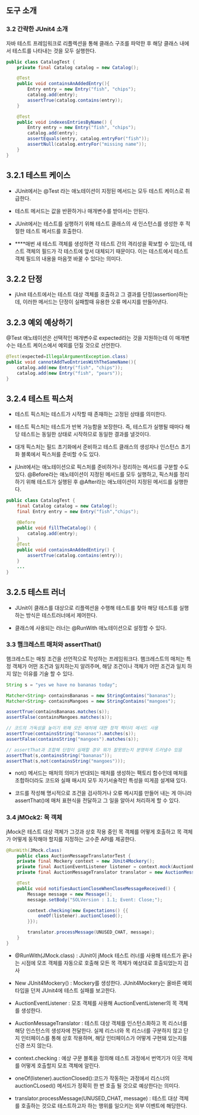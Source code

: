 ## 도구 소개

### 3.2 간략한 JUnit4 소개
자바 테스트 프레임워크로 리플렉션을 통해 클래스 구조를 파악한 후 해당 클래스 내에서 테스트를 나타내는 것을 모두 실행한다.

```java
public class CatalogTest {
    private final Catalog catalog = new Catalog();

    @Test
    public void containsAnAddedEntry(){
        Entry entry = new Entry("fish", "chips");
        catalog.add(entry);
        assertTrue(catalog.contains(entry));
    }

    @Test
    public void indexesEntriesByName() {
        Entry entry = new Entry("fish", "chips");
        catalog.add(entry);
        assertEquals(entry, catalog.entryFor("fish"));
        assertNull(catalog.entryFor("missing name"));
    }
}
```

## 3.2.1 테스트 케이스
- JUnit에서는 @Test 라는 애노테이션이 지정된 메서드는 모두 테스트 케이스로 취급한다.

- 테스트 메서드는 값을 반환하거나 매개변수를 받아서는 안된다.

- JUnit에서는 테스트를 실행하기 위해 테스트 클래스의 새 인스턴스를 생성한 후 적절한 테스트 메서드를 호출한다.

- ****매번 새 테스트 객체를 생성하면 각 테스트 간의 격리성을 확보할 수 있는데, 테스트 객체의 필드가 각 테스트에 앞서 대체되기 때문이다. 이는 테스트에서 테스트 객체 필드의 내용을 마음껏 바꿀 수 있다는 의미다.

## 3.2.2 단정
- jUnit 테스트에서는 테스트 대상 객체를 호출하고 그 결과를 단정(assertion)하는데, 이러한 메서드는 단정이 실패할때 유용한 오류 메시지를 만들어낸다.

## 3.2.3 예외 예상하기
@Test 애노테이션은 선택적인 매개변수로 expected라는 것을 지원하는데 이 매개변수는 테스트 케이스에서 예외를 던질 것으로 선언한다.

```java
@Test(expected=IllegalArgumentException.class)
public void cannotAddTwoEntriesWithTheSameName(){
    catalog.add(new Entry("fish", "chips"));
    catalog.add(new Entry("fish", "pears"));
}
```

## 3.2.4 테스트 픽스처
- 테스트 픽스처는 테스트가 시작할 때 존재하는 고정된 상태를 의미한다.

- 테스트 픽스처는 테스트가 반복 가능함을 보장한다. 즉, 테스트가 실행될 때마다 해당 테스트는 동일한 상태로 시작하므로 동일한 결과를 낼것이다.

- 대개 픽스처는 필드 초기화에서 준비하고 테스트 클래스의 생성자나 인스턴스 초기화 블록에서 픽스처를 준비할 수도 있다.

- jUnit에서는 애노테이션으로 픽스처를 준비하거나 정리하는 메서드를 구분할 수도 있다. @Before라는 애노테이션이 지정된 메서드를 모두 실행하고, 픽스처를 정리하기 위해 테스트가 실행된 후 @After라는 애노테이션이 지정된 메서드를 실행한다.

```java
public class CatalogTest {
    final Catalog catalog = new Catalog();
    final Entry entry = new Entry("fish","chips");

    @Before 
    public void fillTheCatalog() {
        catalog.add(entry);
    }
    @Test
    public void containsAnAddedEntiry() {
        assertTrue(catalog.contains(entry));
    }
    ...
}
```

## 3.2.5 테스트 러너
- JUnit이 클래스를 대상으로 리플렉션을 수행해 테스트를 찾아 해당 테스트를 실행하는 방식은 테스트러너에서 제어한다.

- 클래스에 사용되는 러너는 @RunWith 애노테이션으로 설정할 수 있다.

### 3.3 햄크레스트 매처와 assertThat()
햄크레스트는 매칭 조건을 선언적으로 작성하는 프레임워크다. 햄크레스트의 매처는 특정 객체가 어떤 조건과 일치하는지 알려주며, 해당 조건이나 객체가 어떤 조건과 일치 하지 않는 이유를 기술 할 수 있다.

```java
String s = "yes we have no bananas today";

Matcher<String> containsBananas = new StringContains("bananas");
Matcher<String> containsMangoes = new StringContains("mangoes");

assertTrue(containsBananas.matches(s));
assertFalse(containsMangoes.matches(s));

// 코드의 가독성을 높이기 위해 모든 매처에 대한 정적 팩터리 메서드 사용
assertTrue(containsString("bananas").matches(s));
assertFalse(containsString("mangoes").matches(s));

// assertThat과 조합해 단정이 실패할 경우 뭐가 잘못됐는지 분명하게 드러낼수 있음
assertThat(s,containsString("bananas"));
assertThat(s,not(containsString("mangoes")));
```

- not() 메서드는 매처의 의미가 반대되는 매처를 생성하는 팩토리 함수인데 매처를 조합하더라도 코드와 실패 매시지 모두 자기서술적인 특성을 띠게끔 설계돼 있다.

- 코드를 작성해 명시적으로 조건을 검사하거나 오류 메시지를 만들어 내는 게 아니라 assertThat()에 매처 표현식을 전달하고 그 일을 알아서 처리하게 할 수 있다.

### 3.4 jMOck2: 목 객체
jMock은 테스트 대상 객체가 그것과 상호 작용 중인 목 객체를 어떻게 호출하고 목 객체가 어떻게 동작해야 할지를 지정하는 고수준 API를 제공한다.

```java
@RunWith(JMock.class)
    public class AuctionMessageTranslatorTest {
    private final Mockery context = new JUnit4Mockery();
    private final AuctionEventListener listener = context.mock(AuctionEventListener.class);
    private final AuctionMessageTranslator translator = new AuctionMessageTranslator(listener);

	@Test
	public void notifiesAuctionCloseWhenCloseMessageReceived() {
		Message message = new Message();
		message.setBody("SOLVersion : 1.1; Event: Close;");

		context.checking(new Expectations() {{
			oneOf(listener).auctionClosed();
		}});

		translator.processMessage(UNUSED_CHAT, message);
	}
}
```

- @RunWith(JMock.class) : JUnit이 jMock 테스트 러너를 사용해 테스트가 끝나는 시점에 모조 객체를 자동으로 호출해 모든 목 객체가 예상대로 호출되었는지 검사

- New JUnit4Mockery() : Mockery를 생성한다. JUnit4Mockery는 올바른 예외 타입을 던져 JUnit4에 테스트 실패를 보고한다.

- AuctionEventListener : 모조 객체를 사용해 AuctionEventListener의 목 객체를 생성한다.

- AuctionMessageTranslator : 테스트 대상 객체를 인스턴스화하고 목 리스너를 해당 인스턴스의 생성자에 전달한다. 실제 리스너와 목 리스너를 구분하지 않고 단지 인터페이스를 통해 상호 작용하며, 해당 인터페이스가 어떻게 구현돼 있는지를 신경 쓰지 않는다.

- context.checking : 예상 구문 블록을 정의해 테스트 과정에서 번역기가 이웃 객체를 어떻게 호출할지 모조 객체에 알린다.

- oneOf(listener).auctionClosed():코드가 작동하는 과정에서 리스너의 auctionCLosed() 메서드가 정확히 한 번 호출 될 것으로 예상한다는 의미다.

- translator.processMessage(UNUSED_CHAT, message) : 테스트 대상 객체를 호출하는 것으로 테스트하고자 하는 행위를 일으키는 외부 이벤트에 해당한다.